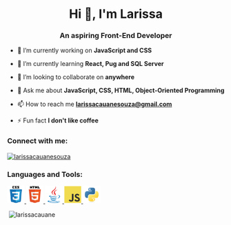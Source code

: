 <h1 align="center">Hi 👋, I'm Larissa</h1>
<h3 align="center">An aspiring Front-End Developer</h3>

- 🔭 I’m currently working on **JavaScript and CSS**

- 🌱 I’m currently learning **React, Pug and SQL Server**

- 👯 I’m looking to collaborate on **anywhere**

- 💬 Ask me about **JavaScript, CSS, HTML, Object-Oriented Programming**

- 📫 How to reach me **larissacauanesouza@gmail.com**

- ⚡ Fun fact **I don't like coffee**

<h3 align="left">Connect with me:</h3>
<p align="left">
<a href="https://linkedin.com/in/larissacauanesouza" target="blank"><img align="center" src="https://i.pinimg.com/originals/a4/fd/8f/a4fd8fa494c08f980d70175109175614.png" alt="larissacauanesouza" height="30" width="30" /></a>
</p>

<h3 align="left">Languages and Tools:</h3>
<p align="left"> <a href="https://www.w3schools.com/css/" target="_blank"> <img src="https://raw.githubusercontent.com/devicons/devicon/master/icons/css3/css3-original-wordmark.svg" alt="css3" width="40" height="40"/> </a> <a href="https://www.w3.org/html/" target="_blank"> <img src="https://raw.githubusercontent.com/devicons/devicon/master/icons/html5/html5-original-wordmark.svg" alt="html5" width="40" height="40"/> </a> <a href="https://www.java.com" target="_blank"> <img src="https://raw.githubusercontent.com/devicons/devicon/master/icons/java/java-original.svg" alt="java" width="40" height="40"/> </a> <a href="https://developer.mozilla.org/en-US/docs/Web/JavaScript" target="_blank"> <img src="https://raw.githubusercontent.com/devicons/devicon/master/icons/javascript/javascript-original.svg" alt="javascript" width="40" height="40"/> </a> <a href="https://www.python.org" target="_blank"> <img src="https://raw.githubusercontent.com/devicons/devicon/master/icons/python/python-original.svg" alt="python" width="40" height="40"/> </a> </p>

<p>&nbsp;<img align="center" src="https://github-readme-stats.vercel.app/api?username=larissacauane&show_icons=true&locale=en" alt="larissacauane" /></p>


